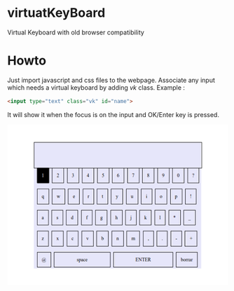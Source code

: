 # virtuatKeyBoard
Virtual Keyboard with old browser compatibility

# Howto
Just import javascript and css files to the webpage. Associate any input which needs a virtual keyboard by adding *vk* class. Example :

```html
<input type="text" class="vk" id="name">
```
It will show it when the focus is on the input and OK/Enter key is pressed.

![demo](https://github.com/itamayo/virtuatKeyBoard/raw/master/demo/vk.png)

